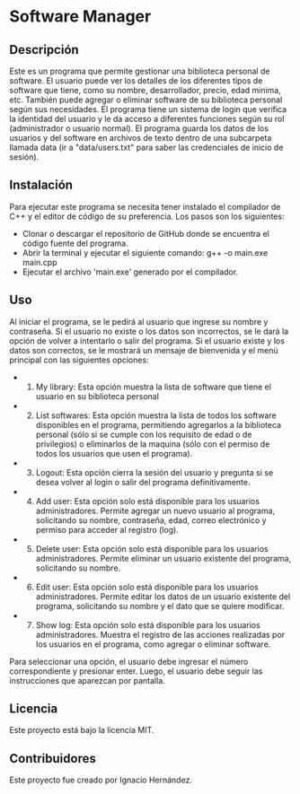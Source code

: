 # Software Manager

## Descripción

Este es un programa que permite gestionar una biblioteca personal de software. El usuario puede ver los detalles de los diferentes tipos de software que tiene, como su nombre, desarrollador, precio, edad minima, etc. También puede agregar o eliminar software de su biblioteca personal según sus necesidades. El programa tiene un sistema de login que verifica la identidad del usuario y le da acceso a diferentes funciones según su rol (administrador o usuario normal). El programa guarda los datos de los usuarios y del software en archivos de texto dentro de una subcarpeta llamada data (ir a "data/users.txt" para saber las credenciales de inicio de sesión).

## Instalación

Para ejecutar este programa se necesita tener instalado el compilador de C++ y el editor de código de su preferencia. Los pasos son los siguientes:

- Clonar o descargar el repositorio de GitHub donde se encuentra el código fuente del programa.
- Abrir la terminal y ejecutar el siguiente comando: g++ -o main.exe main.cpp
- Ejecutar el archivo 'main.exe' generado por el compilador.

## Uso

Al iniciar el programa, se le pedirá al usuario que ingrese su nombre y contraseña. Si el usuario no existe o los datos son incorrectos, se le dará la opción de volver a intentarlo o salir del programa. Si el usuario existe y los datos son correctos, se le mostrará un mensaje de bienvenida y el menú principal con las siguientes opciones:

- 1) My library: Esta opción muestra la lista de software que tiene el usuario en su biblioteca personal
- 2) List softwares: Esta opción muestra la lista de todos los software disponibles en el programa, permitiendo agregarlos a la biblioteca personal (sólo si se cumple con los requisito de edad o de privilegios) o eliminarlos de la maquina (sólo con el permiso de todos los usuarios que usen el programa). 
- 3) Logout: Esta opción cierra la sesión del usuario y pregunta si se desea volver al login o salir del programa definitivamente.
- 4) Add user: Esta opción solo está disponible para los usuarios administradores. Permite agregar un nuevo usuario al programa, solicitando su nombre, contraseña, edad, correo electrónico y permiso para acceder al registro (log).
- 5) Delete user: Esta opción solo está disponible para los usuarios administradores. Permite eliminar un usuario existente del programa, solicitando su nombre.
- 6) Edit user: Esta opción solo está disponible para los usuarios administradores. Permite editar los datos de un usuario existente del programa, solicitando su nombre y el dato que se quiere modificar.
- 7) Show log: Esta opción solo está disponible para los usuarios administradores. Muestra el registro de las acciones realizadas por los usuarios en el programa, como agregar o eliminar software.

Para seleccionar una opción, el usuario debe ingresar el número correspondiente y presionar enter. Luego, el usuario debe seguir las instrucciones que aparezcan por pantalla.

## Licencia

Este proyecto está bajo la licencia MIT.

## Contribuidores

Este proyecto fue creado por Ignacio Hernández.